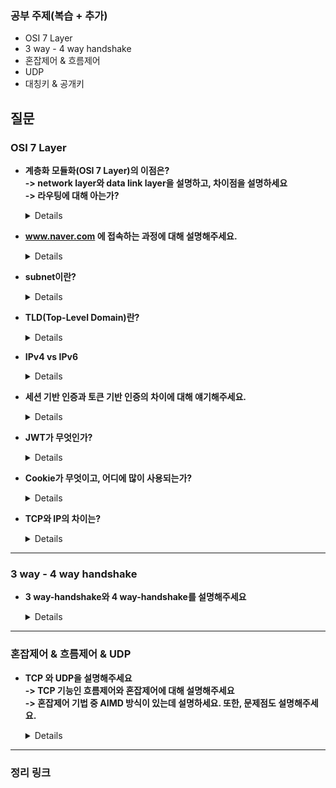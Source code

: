 
### 공부 주제(복습 + 추가)

- OSI 7 Layer
- 3 way - 4 way handshake
- 혼잡제어 & 흐름제어
- UDP
- 대칭키 & 공개키


## 질문

### OSI 7 Layer

- **계층화 모듈화(OSI 7 Layer)의 이점은? <br>-> network layer와 data link layer을 설명하고, 차이점을 설명하세요 <br>-> 라우팅에 대해 아는가?**

  <details>
  [계층화 모듈화(OSI 7 Layer)의 이점은?]<br>
  1. 단순성과 이식성 <br>
  2. 유지 보수 및 디버깅 용이성<br>
  3. 기능적 확장성<br>
  <br>
  [network layer와 data link layer을 설명하고, 차이점을 설명하세요]<br>
  네트워크 계층: 상이한 네트워크 사이의 라우팅 및 데이터 전송을 처리합니다. 이 계층에서 가장 중요한 프로토콜은 IP와 ICMP입니다. <br>
  데이터 링크 계층: 동일한 네트워크에 있는 장치 간의 통신을 처리합니다. 계층 3을 우편물의 주소로 생각하며 계층 2는 해당 주소에 있는 사무실 번호 또는 아파트 호수를 지시한다고 생각할 수 있습니다. 이 계층에서는 이더넷이 가장 많이 사용되는 프로토콜입니다.<br>
  <br>
  [라우팅에 대해 아는가?]<br>
  라우팅은 네트워크에서 데이터 패킷이 출발지에서 목적지로 전달되는 경로를 결정하는 과정이나 알고리즘을 말한다. 벨만포드, 다익스트라 알고리즘이 라우팅 알고리즘으로 사용된다.<br>
  <br>
  [게이트웨이란?]
  네트워크를 다른 네트워크와 연결할 때 연결점이 되는 장치<br>
  게이트웨이도 하나의 컴퓨터로 보통 라우터라고 함<br>
  게이트웨이 주소가 설정되어 있지 않으면 같은 네트워크가 아닌 컴퓨터와 접속 할 수 없음
  </details>

- **www.naver.com 에 접속하는 과정에 대해 설명해주세요.** 

  <details>
  1. 사용자가 브라우저에 URL을 입력<br>
  2. DNS 서버에 도메인 네임으로 서버의 진짜 주소를 찾음<br>
  3. IP 주소로 웹 서버에 TCP 3 handshake로 연결 수립<br>
  4. 클라이언트는 웹 서버로 HTTP 요청 메세지를 보냄<br>
  5. 웹 서버는 http 응답 메세지를 보냄<br>
  6. 도착한 HTTP 응답 메세지는 웹 페이지 데이터로 변환되고, 웹 브라우저에 의해 출력<br>
  </details>

- **subnet이란?**

  <details>
  IP 네트워크의 작은 부분으로, 주어진 IP를 더 작은 네트워크로 분할하는 기술적인 개념이다. 네트워크 관리와 주소 할당을 효율적으로 수행하고, 트래픽을 분리하거나 보안을 강화하기 위해 사용된다.<br>
  서브넷은 IP 주소와 서브넷 마스크(Subnet Mask)를 사용하여 정의됩니다. 서브넷 마스크는 IP 주소의 네트워크 부분과 호스트 부분을 구분하는 역할을 합니다.
  서브넷은 IP 주소 공간을 여러 개의 작은 네트워크로 분할하여, 네트워크 관리를 용이하게 합니다.
  </details>

- **TLD(Top-Level Domain)란?**

  <details>
  인터넷 도메인 이름 시스템에서 가장 높은 수준의 도메인을 나타내는 부분입니다.<br>
  <br>
  TLD는 도메인 이름의 의미를 나타내기도 하며, 도메인을 관리하는 조직, 지리적 위치, 용도 등에 따라 다양한 종류가 있다.<br>

  일반적으로 TLD는 두 가지 유형으로 분류된다.<br>
  1. Generic Top-Level Domains(gTLDs): 대부분의 일반적인 목적으로 사용되는 도메인을 나타낸다. 예를 들어, “.com”(상업적인 사이트), “.org”(비영리 단체), “.net”(네트워크), “.edu”(교육기관), “.gov”(정부기관) 등이 gTLDs의 예이다.<br>
  2. Country Code Top-Level Domains(ccTLDs): 각 나라 또는 특정 지역을 나타내는 도메인을 나타낸다. 이러한 도메인은 국가 코드로 식별되며, 예를 들어 “.kr” (대한민국), “.uk”(영국), “.jp”(일본)등이 ccTLD의 예이다.<br>
  </details>
 
 - **IPv4 vs IPv6**

      <details>
      IPv4와 IPv6는 인터넷 프로토콜(IP) 주소 체계의 버전을 나타내는 것입니다.<br>
    <br>
      IPv4 (Internet Protocol version 4): <br>
    <br>
      - IPv4는 현재까지 가장 널리 사용되는 인터넷 프로토콜 버전입니다. <br>
      - IPv4 주소는 32비트로 구성되어 있으며, 주소 공간은 약 43억개의 고유한 주소를 지원합니다. <br>
      - IPv4 주소는 일반적으로 네 개의 10진수로 표시되며, 예를 들면 "192.168.0.1"과 같이 구성됩니다. <br>
      - 그러나 인터넷의 성장과 장치들의 증가로 인해 IPv4 주소 공간의 고갈 문제가 발생했습니다. <br>
    <br>
      IPv6 (Internet Protocol version 6): <br>
    <br>
      - IPv6는 IPv4 주소 고갈 문제를 해결하기 위해 개발된 다음 세대 인터넷 프로토콜 버전입니다. <br>
      - IPv6 주소는 128비트로 구성되어 있으며, 주소 공간은 약 340 십경개(약 3.4×10^38)의 고유한 주소를 지원합니다. <br>
      - IPv6 주소는 16진수로 표시되며, 예를 들면 "2001:0db8:85a3:0000:0000:8a2e:0370:7334"과 같이 구성됩니다. <br>
      - IPv6는 보안, 품질 보증(QoS), 자동 구성 등의 기능을 개선하고, 인터넷에 연결된 장치들의 수용량을 크게 확장합니다. <br>
    <br>
      IPv4와 IPv6는 서로 다른 주소 체계를 사용하기 때문에 호환성 문제가 발생할 수 있습니다. 따라서 현재는 IPv4와 IPv6를 함께 사용하고 있으며, 이를 "Dual Stack"이라고 부르는 방식으로 호환성을 유지하며 전환 작업이 진행되고 있습니다.
      </details>
      
  - **세션 기반 인증과 토큰 기반 인증의 차이에 대해 얘기해주세요.**

    <details>
     세션 기반 인증은 클라이언트로부터 요청을 받으면 클라이언트의 상태 정보를 저장하므로 Stateful한 구조를 가지고,

    토큰 기반 인증은 상태 정보를 서버에 저장하지 않으므로 Stateless한 구조를 가집니다.

    ****💡 그렇다면 Stateful한 세션 기반의 인증 방식을 사용하게 된다면 어떠한 단점이 있을까요?****

    1. 서버에 세션을 저장하기 때문에 사용자가 증가하면 서버에 과부하를 줄 수 있어 확장성이 낮습니다.
    2. 해커가 훔친 쿠키를 이용해 요청을 보내면 서버는 올바른 사용자가 보낸 요청인지 알 수 없습니다. (세션 하이재킹 공격)

    ****💡 그렇다면 세션 기반 인증과 토큰 기반 인증은 각각 어느 경우에 적합한가요?****

    단일 도메인이라면 세션 기반 인증을 사용하고, 아니라면 토큰 기반 인증을 사용하는 것이 적합하다고 생각합니다.

    왜? - 세션을 관리할 때 사용되는 쿠키는 단일 도메인 및 서브 도메인에서만 작동하도록 설계되어 있기 때문에 여러 도메인에서 관리하는 것은 어렵습니다. (CORS 문제)
     </details>
    
   - **JWT가 무엇인가?**
    <details>
      JWT는 JSON 포맷을 이용하는 Claim 기반의 웹 토큰이며, 토큰 자체를 정보로 사용하는 Self-Contained 방식으로 정보를 안전하게 전달합니다.

      JWT는 헤더(Header).내용(Payload).서명(Signature)로 구성되며 각 파트를 점(.)으로 구분합니다.

      **헤더(Header) :**

      토큰의 타입과 해시 암호화 알고리즘(방식지정)으로 이루어져 있다.

      **내용(Payload) :**

      토큰에 사용자가 담고자 하는 정보를 담는다. 내용에는 Claim이 담겨있고, JSON(Key/Value)형태의 한 쌍으로 이루어져 있다.

      **서명(Signature) :**

      토큰을 인코딩하거나 유효성 검증할 때 사용하는 고유한 암호화 코드이다. 헤더와 내용의 값을 인코딩한다.
    </details>

  - **Cookie가 무엇이고, 어디에 많이 사용되는가?**
      <details>
        쿠키(Cookie)는 웹 애플리케이션에서 클라이언트(일반적으로 웹 브라우저)에 저장되는 작은 데이터 조각입니다. 쿠키는 웹 사이트가 클라이언트의 컴퓨터에 정보를 저장하고 검색할 수 있는 방법을 제공하여 사용자와 상호작용하고 상태를 유지하는 데 사용됩니다. 주로 다음과 같은 목적으로 사용됩니다.<br>
        세션 관리, 개인화, 사용자 추적 및 분석, 광고 타켓딩에 사용된다. 하지만, 쿠키는 보안과 개인 정보 보호 측면에서 주의해야 한다.
      </details>
      
  - **TCP와 IP의 차이는?**
      <details>
        - IP주소 체계를 따른다. (네트워크 계층 layer 3) <br>
        - TCP 특성을 활용해 송수신자의 논리적 연결을 생성하고, 신뢰성을 유지할 수 있도록 하겠다.(전송계층 layer4) <br>
        - 정확히 말하자면 TCP가 올바른 통신을 하도록 도와주는 기능을 가지고 있으며, IP는 이러한 기능없이 오로지 TCP 패킷을 전송하는 일만을 한다.
      </details>
------

### 3 way - 4 way handshake

- **3 way-handshake와 4 way-handshake를 설명해주세요**

  <details>
  3 way-handshake란 TCP 네트워크에서 통신 하는 장치가 서로 연결이 잘 되었는지 확인하는 방법입니다. 송신자와 수신자는 총 3번에 걸쳐 데이터를 주고 받으며 통신이 가능한 상태인지 확인한다.<br>
  <br>
  4 way-handshake란 TCP 네트워크에서 통신하는 장치의 연결을 해제하는 방법이다. 송신자와 수신자는 총 4번에 걸쳐 데이터를 주고 받으며 연결을 끊는다.
  </details>
  
------

### 혼잡제어 & 흐름제어 & UDP


- **TCP 와 UDP을 설명해주세요 <br>-> TCP 기능인 흐름제어와 혼잡제어에 대해 설명해주세요 <br>-> 혼잡제어 기법 중 AIMD 방식이 있는데 설명하세요. 또한, 문제점도 설명해주세요.**

  <details>
  [TCP와 UDP에 대해 설명해주세요]<br>
  TCP는 연속성보다 신뢰성 있는 전송이 중요할 때 사용되는 프로토콜이며, UDP는 TCP보다 빠르고 네트워크 부하가 적다는 장점이 있지만, 신뢰성 있는 데이터 전송을 보장하지는 않는다. 그렇기 때문에 신뢰성보다는 연속성이 중요한 실시간 스트리밍과 같은 서비스에 자주 사용된다.<br>
  <br>
  [TCP 기능인 흐름제어와 혼잡제어에 대해 설명해주세요] <br>
  흐름제어는 송신측과 수신측의 데이터 처리 속도 차이를 해결하기 위한 기법, 흐름제어는 수신측이 packet을 지나치게 많이 받지 않도록 조절하는 것, 수신측은 송신측에게 현재 자신의 상태를 피드백 한다는 점<br>
  혼잡제어는 송신측의 데이터 전달과 네트워크의 데이터 처리 속도 차이를 해결하기 위한 기법 <br>
  <br>
  [혼잡제어 기법 중 AIMD 방식이 있는데 설명하세요. 또한, 문제점도 설명해주세요]<br>
    AIMD(Additive Increase / Multiplicative Decrease) <br>
  - 처음에 패킷을 하나씩 보내고 이것이 문제없이 도착하면 window 크기(단위 시간 내에 보내는 패킷의 수)를 1씩 증가시켜가며 전송하는 방법 <br>
  - 패킷 전송에 실패하거나 일정 시간을 넘으면 패킷의 보내는 속도를 절반으로 줄인다. <br>
  - 공평한 방식으로, 여러 호스트가 한 네트워크를 공유하고 있으면 나중에 진입하는 쪽이 처음에는 불리하지만, 시간이 흐르면 평형상태로 수렴하게 되는 특징이 있다. <br>
  - 문제점은 초기에 네트워크의 높은 대역폭을 사용하지 못하여 오랜 시간이 걸리게 되고, 네트워크가 혼잡해지는 상황을 미리 감지하지 못한다. 즉, 네트워크가 혼잡해지고 나서야 대역폭을 줄이는 방식이다.
  </details>

------

### 정리 링크
